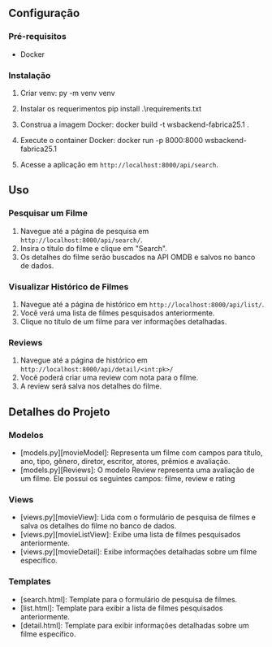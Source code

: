 
## Configuração

### Pré-requisitos
- Docker

### Instalação

1. Criar venv:
    py -m venv venv

2. Instalar os requerimentos
    pip install .\requirements.txt


3. Construa a imagem Docker:
    docker build -t wsbackend-fabrica25.1 .


4. Execute o container Docker:
    docker run -p 8000:8000 wsbackend-fabrica25.1


5. Acesse a aplicação em `http://localhost:8000/api/search`.

## Uso

### Pesquisar um Filme
1. Navegue até a página de pesquisa em `http://localhost:8000/api/search/`.
2. Insira o título do filme e clique em "Search".
3. Os detalhes do filme serão buscados na API OMDB e salvos no banco de dados.

### Visualizar Histórico de Filmes
1. Navegue até a página de histórico em `http://localhost:8000/api/list/`.
2. Você verá uma lista de filmes pesquisados anteriormente.
3. Clique no título de um filme para ver informações detalhadas.

### Reviews
1. Navegue até a página de histórico em `http://localhost:8000/api/detail/<int:pk>/`
2. Você poderá criar uma review com nota para o filme.
3. A review será salva nos detalhes do filme.

## Detalhes do Projeto

### Modelos
- [models.py][movieModel]: Representa um filme com campos para título, ano, tipo, gênero, diretor, escritor, atores, prêmios e avaliação.
- [models.py][Reviews]: O modelo Review representa uma avaliação de um filme. Ele possui os seguintes campos: filme, review e rating

### Views
- [views.py][movieView]: Lida com o formulário de pesquisa de filmes e salva os detalhes do filme no banco de dados.
- [views.py][movieListView]: Exibe uma lista de filmes pesquisados anteriormente.
- [views.py][movieDetail]: Exibe informações detalhadas sobre um filme específico.

### Templates
- [search.html]: Template para o formulário de pesquisa de filmes.
- [list.html]: Template para exibir a lista de filmes pesquisados anteriormente.
- [detail.html]: Template para exibir informações detalhadas sobre um filme específico.

